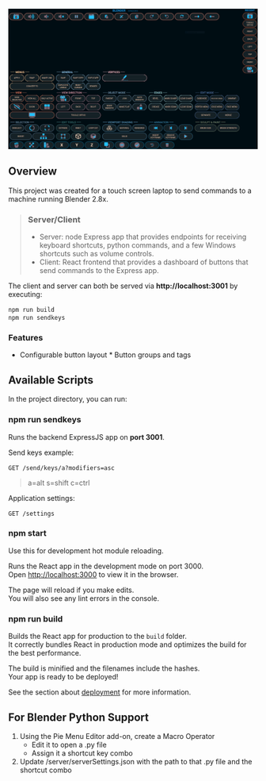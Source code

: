 
![Shortcut Dashaboard](https://raw.githubusercontent.com/illogical/ShortcutDashboardNode/master/screenshots/2020-08-02-ShortcutDashboard.png)

## Overview
This project was created for a touch screen laptop to send commands to a machine running Blender 2.8x.

> ### Server/Client
> * Server: node Express app that provides endpoints for receiving keyboard shortcuts, python commands, and a few Windows shortcuts such as volume controls.
> * Client: React frontend that provides a dashboard of buttons that send commands to the Express app.

The client and server can both be served via __http://localhost:3001__ by executing: 
```
npm run build
npm run sendkeys
```

### Features
* Configurable button layout
      * Button groups and tags

## Available Scripts

In the project directory, you can run:

### npm run sendkeys

Runs the backend ExpressJS app on __port 3001__.

Send keys example:
```
GET /send/keys/a?modifiers=asc
```

> a=alt
> s=shift
> c=ctrl

Application settings:
```
GET /settings
```

### npm start

Use this for development hot module reloading.

Runs the React app in the development mode on port 3000.<br />
Open [http://localhost:3000](http://localhost:3000) to view it in the browser.

The page will reload if you make edits.<br />
You will also see any lint errors in the console.

### npm run build

Builds the React app for production to the `build` folder.<br />
It correctly bundles React in production mode and optimizes the build for the best performance.

The build is minified and the filenames include the hashes.<br />
Your app is ready to be deployed!

See the section about [deployment](https://facebook.github.io/create-react-app/docs/deployment) for more information.

## For Blender Python Support
1. Using the Pie Menu Editor add-on, create a Macro Operator
    * Edit it to open a .py file
    * Assign it a shortcut key combo
2. Update /server/serverSettings.json with the path to that .py file and the shortcut combo
